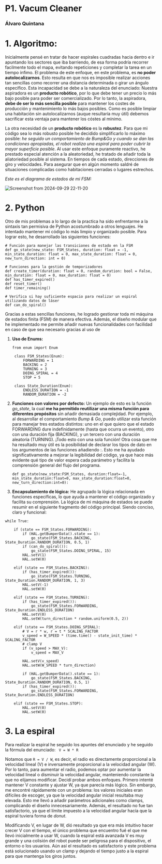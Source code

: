 # P1. Vacum Cleaner
### Álvaro Quintana
# 1. Algoritmo:

Inicialmente pensé en tratar de hacer espirales cuadradas hacia dentro e ir apuntando los sectores que iba barriendo, de esa forma podría recorrer facilmente todo el mapa, evitando repeticiones y completar la tarea en un tiempo ínfimo. El problema de este enfoque, en este problema, es **no poder autolocalizarnos**. Esto resulta en que nos es imposible realizar acciones tan sencillas como recorrer una distancia determinada o girar un ángulo específico. Esta incapacidad se debe a la naturaleza del enunciado: Nuestra aspiradora es un **producto robótico**, por lo que debe tener un precio lo más bajo posible para poder ser comercializado. Por lo tanto, la aspiradora, **debe de ser lo más sencilla posible** para mantener los costes de producción y mantenimiento lo más bajos posibles. Como es posible limpiar una habitación sin autolocalizarnos (auque resultaría muy útil) debemos sacrificar esta ventaja para mantener los cóstes al mínimo.<br>

La otra necesidad de un **producto robótico** es la **robustez**. Para que mi código sea lo más robusto posible he decidido simplificarlo lo máximo posible: *he seguido un comportamiento de Bump&Go y cuando se dan las condiciones apropiadas, el robot realiza una espiral para poder cubrir la mayor superficie posible*. Al usar este enfoque puramente reactivo, he prestado especial atención a la aleatoriedad, he tratado de añadir toda la aliatoriedad posible al sistema. En tiempos de cada estado, direcciones de giro y velocidades. Para asegurar que en algún momento saldré de situaciones complicadas como habitaciones cerradas o lugares estrechos.

*Este es el diagrama de estados de mi FSM:*

![Screenshot from 2024-09-29 22-11-20](https://github.com/user-attachments/assets/423e667a-749d-4791-8c3f-8ab2d06676b5)
# 2. Python
Otro de mis problemas a lo largo de la practica ha sido enfrentarme a la sintaxis tan permisiva de Python acostumbrado a otros lenguajes. He intentado mantener mi código lo más limpio y organizado posible. Para lograr esto, he desarrollado las siguientes funciones:
```python3
# Función para manejar las transiciones de estado en la FSM
def go_state(new_state: FSM_States, duration: float = -1, min_state_duration: float = 0, max_state_duration: float = 0, new_turn_direction: int = 0)

# Funciones para la gestión de temporizadores
def create_timer(duration: float = 0, random_duration: bool = False, min_duration: float = 0, max_duration: float = 0)
def has_timer_expired()
def reset_timer()
def timer_remaining()

# Verifica si hay suficiente espacio para realizar un espiral utilizando datos de láser
def can_do_spiral()
```

Gracias a estas sencillas funciones, he logrado gestionar toda mi máquina de estados finita (FSM) de manera efectiva. Además, el diseño modular que he implementado me permite añadir nuevas funcionalidades con facilidad en caso de que sea necesario gracias al uso de
1. **Uso de Enums:**
   ```python3
   from enum import Enum
  
    class FSM_States(Enum):
        FORWARDING = 1
        BACKING = 2
        TURNING = 3
        DOING_SPIRAL = 4
        STOP = 5
    
    class State_Duration(Enum):
        ENDLESS_DURATION = -1
        RANDOM_DURATION = -2
    ```
   
2. **Funciones con valores por defecto:** Un ejemplo de esto es la función *go_state*, la cual **me ha permitido reutilizar una misma función para diferentes propósitos** sin añadir demasiada complejidad. Por ejemplo, al desarrollar el comportamiento *Bump & Go*, puedo utilizar esta función para manejar tres estados distintos: uno en el que quiero que el estado FORWARDING dure indefinidamente (hasta que ocurra un evento), otro con una duración fija (BACKING), y un tercero con una duración aleatoria (TURNING). ¡Todo esto con una sola función!
Otra cosa que me ha resultado muy útil es la posibilidad de declarar los tipos de dato en los argumentos de las funciones añadiendo :. Esto me ha ayudado significativamente a mejorar la legibilidad del código, ya que hace más evidente qué tipo de valor espera cada parámetro y facilita la comprensión general del flujo del programa.
   ```python3
   def go_state(new_state:FSM_States, duration:float=-1, min_state_duration:float=0, max_state_duration:float=0, new_turn_direction:int=0):
   ```

3. **Encapsulamiento de lógica:** He agrupado la lógica relacionada en funciones específicas, lo que ayuda a mantener el código organizado y facilita su comprensión.
La lógica de mi máquina de estados se puede resumir en el siguiente fragmento del código principal. Siendo conciso, claro y funcional:
```python3
while True:

    if (state == FSM_States.FORWARDING):
        if (HAL.getBumperData().state == 1):
            go_state(FSM_States.BACKING, State_Duration.RANDOM_DURATION, 0.5, 1)
        if (can_do_spiral()):
            go_state(FSM_States.DOING_SPIRAL, 15)
        HAL.setV(1)
        HAL.setW(0)
    
    elif (state == FSM_States.BACKING):
        if (has_timer_expired()):
            go_state(FSM_States.TURNING, State_Duration.RANDOM_DURATION, 1, 3)
        HAL.setV(-1)
        HAL.setW(0)

    elif (state == FSM_States.TURNING):
        if (has_timer_expired()):
            go_state(FSM_States.FORWARDING, State_Duration.ENDLESS_DURATION)
        HAL.setV(0)
        HAL.setW(turn_direction * random.uniform(0.5, 2))

    elif (state == FSM_States.DOING_SPIRAL):
        # V = r * w, r = t * SCALING_FACTOR
        v_speed = W_SPEED * (time.time() - state_init_time) * SCALING_FACTOR
        # clamp V
        if (v_speed > MAX_V):
            v_speed = MAX_V
            
        HAL.setV(v_speed)
        HAL.setW(W_SPEED * turn_direction)

        if (HAL.getBumperData().state == 1):
            go_state(FSM_States.BACKING, State_Duration.RANDOM_DURATION, 0.5, 1)
        if (has_timer_expired()):
            go_state(FSM_States.FORWARDING, State_Duration.ENDLESS_DURATION)

    elif (state == FSM_States.STOP):
        HAL.setV(0)
        HAL.setW(0)
```
# 3. La espiral
Para realizar la espiral he seguido los apuntes del enunciado y he seguido la fórmula del enunciado:
` V = W * R`

Notamos que `R = V / W`, es decir, el radio es directamente proporcional a la velocidad lineal (V) e inversamente proporcional a la velocidad angular (W). Por lo tanto, para aumentar el radio, podemos optar por aumentar la velocidad lineal o disminuir la velocidad angular, manteniendo constante la que no elijamos modificar. Decidí probar ambos enfoques. Primero intenté mantener V constante y ajustar W, ya que parecía más lógico. Sin embargo, me encontré rápidamente con un problema: los valores iniciales eran difíciles de escoger, ya que la velocidad angular inicial resultaba muy elevada. Esto me llevó a añadir parámetros adicionales como clamps, complicando el diseño innecesariamente. Además, el resultado no fue tan satisfactorio, ya que el límite impuesto a la velocidad angular hacía que la espiral tuviera forma de *donut*.

Modificando V, en lugar de W, dió resultado ya que era más intuitivo hacer crecer V con el tiempo, el único problema que encuentro fué el que me llevó inicialmente a usar W, cuando la espiral está avanzada V es muy grande y una colisión del robot puede ser peligrosa para el dispositivo, el entorno o los usuarios. Aún así el resultado es satisfactorio y este problema está solucionado usando un clamp y dejando el tiempo justo a la espiral para que mantenga los giros juntos.


